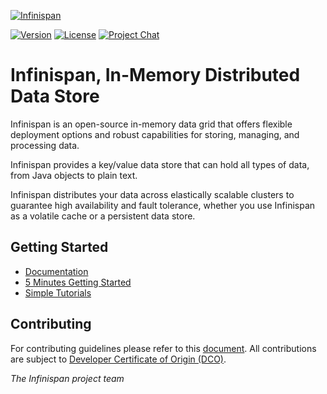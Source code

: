 [![Infinispan](https://design.jboss.org/infinispan/logo/final/PNG/infinispan_logo_rgb_lightbluewhite_darkblue_600px.png)](https://infinispan.org/) 

[![Version](https://img.shields.io/maven-central/v/org.infinispan/infinispan-core?logo=apache-maven&style=for-the-badge)](https://search.maven.org/artifact/org.infinispan/infinispan-core)
[![License](https://img.shields.io/github/license/quarkusio/quarkus?style=for-the-badge&logo=apache)](https://www.apache.org/licenses/LICENSE-2.0)
[![Project Chat](https://img.shields.io/badge/zulip-join_chat-brightgreen.svg?style=for-the-badge&logo=zulip)](https://infinispan.zulipchat.com/)

# Infinispan, In-Memory Distributed Data Store #

Infinispan is an open-source in-memory data grid that offers flexible deployment options and 
robust capabilities for storing, managing, and processing data. 

Infinispan provides a key/value data store that can hold all types of data, 
from Java objects to plain text. 

Infinispan distributes your data across elastically 
scalable clusters to guarantee high availability and fault tolerance,
whether you use Infinispan as a volatile cache or a persistent data store.


## Getting Started

* [Documentation](https://infinispan.org/)
* [5 Minutes Getting Started](https://infinispan.org/get-started/)
* [Simple Tutorials](https://github.com/infinispan/infinispan-simple-tutorials)

## Contributing

For contributing guidelines please refer to this [document](CONTRIBUTING.md). All contributions are subject to [Developer Certificate of Origin (DCO)](https://developercertificate.org/).

*The Infinispan project team*
